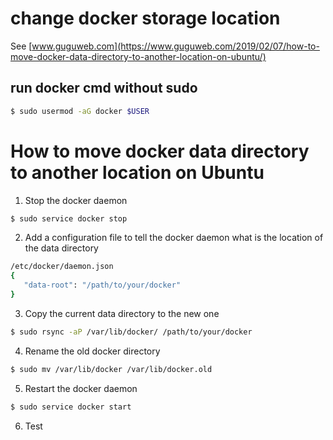 # change docker storage location
See [www.guguweb.com](https://www.guguweb.com/2019/02/07/how-to-move-docker-data-directory-to-another-location-on-ubuntu/)

##  run docker cmd without sudo
```bash
$ sudo usermod -aG docker $USER
```
# How to move docker data directory to another location on Ubuntu
1. Stop the docker daemon
```bash
$ sudo service docker stop
```
2. Add a configuration file to tell the docker daemon what is the location of the data directory
```bash
/etc/docker/daemon.json
{ 
   "data-root": "/path/to/your/docker" 
}
```
3. Copy the current data directory to the new one
```bash
$ sudo rsync -aP /var/lib/docker/ /path/to/your/docker
```
4. Rename the old docker directory
```bash
$ sudo mv /var/lib/docker /var/lib/docker.old
```
5. Restart the docker daemon
```bash
$ sudo service docker start
```
6. Test